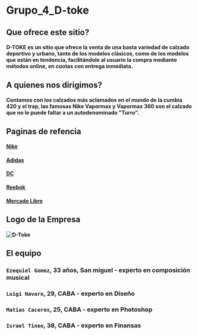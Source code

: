 # Grupo_4_D-toke

## Que ofrece este sitio?
#### D-TOKE es un sitio que ofrece la venta de una basta variedad de calzado deportivo y urbano, tanto de los modelos clásicos, como de los modelos que están en tendencia, facilitándole al usuario la compra mediante métodos online, en cuotas con entrega inmediata.
## A quienes nos dirigimos?
#### Contamos con los calzados más aclamados en el mundo de la cumbia 420 y el trap, las famosas Nike Vapormax y Vapormax 360 son el calzado que no le puede faltar a un autodenominado "Turro".

## Paginas de refencia 
#### [Nike](https://www.nike.com.ar/)
#### [Adidas](https://www.adidas.com.ar/)
#### [DC](https://www.dcshoes.com.ar/)
#### [Reebok](https://www.reebok.com.ar/)
#### [Mercado Libre](https://www.mercadolibre.com.ar/)

## Logo de la Empresa
#### ![D-Toke](https://github.com/Luigi026/Grupo_4_D-toke/assets/114125465/8757559d-8046-4f56-9362-457264b3d946)

## El equipo
### `Ezequiel Gomez`, 33 años, San miguel - experto en composición musical
### `Luigi Navaro`, 29, CABA - experto en Diseño
### `Matias Caceres`, 25, CABA - experto en Photoshop
### `Israel Tineo`, 38, CABA - experto en Finansas
